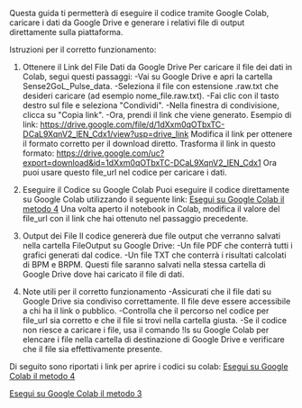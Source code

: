 Questa guida ti permetterà di eseguire il codice tramite Google Colab, caricare i dati da Google Drive e generare i relativi file di output direttamente sulla piattaforma. 

Istruzioni per il corretto funzionamento:
1. Ottenere il Link del File Dati da Google Drive
Per caricare il file dei dati in Colab, segui questi passaggi:
-Vai su Google Drive e apri la cartella Sense2GoL_Pulse_data.
-Seleziona il file con estensione .raw.txt che desideri caricare (ad esempio nome_file.raw.txt).
-Fai clic con il tasto destro sul file e seleziona "Condividi".
-Nella finestra di condivisione, clicca su "Copia link".
-Ora, prendi il link che viene generato. Esempio di link: https://drive.google.com/file/d/1dXxm0qOTbxTC-DCaL9XqnV2_lEN_Cdx1/view?usp=drive_link
Modifica il link per ottenere il formato corretto per il download diretto. Trasforma il link in questo formato: https://drive.google.com/uc?export=download&id=1dXxm0qOTbxTC-DCaL9XqnV2_lEN_Cdx1
Ora puoi usare questo file_url nel codice per caricare i dati.

2. Eseguire il Codice su Google Colab
Puoi eseguire il codice direttamente su Google Colab utilizzando il seguente link:
[Esegui su Google Colab il metodo 4](https://colab.research.google.com/github/microlab-unibg/Sense2Gol-Pulse-vital-Parameters/blob/Caricamento-file-e-collegamento-al-drive/MetodiDiRimozione/RImozione_Metodo4.ipynb)
Una volta aperto il notebook in Colab, modifica il valore del file_url con il link che hai ottenuto nel passaggio precedente.

3. Output dei File
Il codice genererà due file output che verranno salvati nella cartella FileOutput su Google Drive:
-Un file PDF che conterrà tutti i grafici generati dal codice.
-Un file TXT che conterrà i risultati calcolati di BPM e BRPM.
Questi file saranno salvati nella stessa cartella di Google Drive dove hai caricato il file di dati.

4. Note utili per il corretto funzionamento
-Assicurati che il file dati su Google Drive sia condiviso correttamente. Il file deve essere accessibile a chi ha il link o pubblico.
-Controlla che il percorso nel codice per file_url sia corretto e che il file si trovi nella cartella giusta.
-Se il codice non riesce a caricare i file, usa il comando !ls su Google Colab per elencare i file nella cartella di destinazione di Google Drive e verificare che il file sia effettivamente presente.


Di seguito sono riportati i link per aprire i codici su colab:
[Esegui su Google Colab il metodo 4](https://colab.research.google.com/github/microlab-unibg/Sense2Gol-Pulse-vital-Parameters/blob/Caricamento-file-e-collegamento-al-drive/MetodiDiRimozione/RImozione_Metodo4_(2).ipynb)

[Esegui su Google Colab il metodo 3](https://colab.research.google.com/github/microlab-unibg/Sense2Gol-Pulse-vital-Parameters/blob/Caricamento-file-e-collegamento-al-drive/MetodiDiRimozione/Rimozione_Metodo3_def.ipynb)

